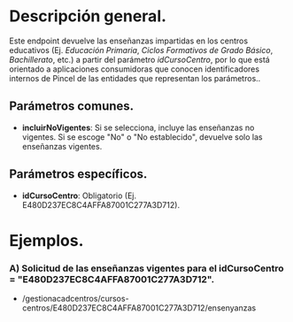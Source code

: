 # Descripción general.

Este endpoint devuelve las enseñanzas impartidas en los centros educativos (Ej. *Educación Primaria*, *Ciclos Formativos de Grado Básico*, *Bachillerato*, etc.) a partir del parámetro *idCursoCentro*, por lo que está orientado a aplicaciones consumidoras que conocen identificadores internos de Pincel de las entidades que representan los parámetros..

## Parámetros comunes.
* **incluirNoVigentes**: Si se selecciona, incluye las enseñanzas no vigentes. Si se escoge "No" o "No establecido", devuelve solo las enseñanzas vigentes.

## Parámetros específicos.

* **idCursoCentro**: Obligatorio (Ej. E480D237EC8C4AFFA87001C277A3D712).

# Ejemplos.
### A) Solicitud de las enseñanzas vigentes para el idCursoCentro = "E480D237EC8C4AFFA87001C277A3D712".
* /gestionacadcentros/cursos-centros/E480D237EC8C4AFFA87001C277A3D712/ensenyanzas
